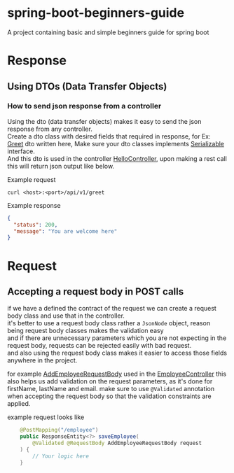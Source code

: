 # spring-boot-beginners-guide
A project containing basic and simple beginners guide for spring boot

# Response
## Using DTOs (Data Transfer Objects)
### How to send json response from a controller
Using the dto (data transfer objects) makes it easy to send the json response from any controller.<br>
Create a dto class with desired fields that required in response, for Ex: [Greet](./src/main/java/com/stormbreaker/mark85/dto/Greet.java) dto written here, Make sure your dto classes implements [Serializable](https://docs.oracle.com/javase/7/docs/api/java/io/Serializable.html) interface.<br>
And this dto is used in the controller [HelloController](./src/main/java/com/stormbreaker/mark85/controller/HelloController.java), upon making a rest call this will return json output like below.

Example request
```shell
curl <host>:<port>/api/v1/greet
```

Example response
```json
{
  "status": 200,
  "message": "You are welcome here"
}
```

# Request
## Accepting a request body in POST calls
if we have a defined the contract of the request we can create a request body class and use that in the controller.
<br> it's better to use a request body class rather a `JsonNode` object, reason being request body classes makes the validation easy
<br> and if there are unnecessary parameters which you are not expecting in the request body, requests can be rejected easily with bad request.
<br> and also using the request body class makes it easier to access those fields anywhere in the project.  

for example [AddEmployeeRequestBody](./src/main/java/com/stormbreaker/mark85/requestbody/AddEmployeeRequestBody.java) used in the [EmployeeController](./src/main/java/com/stormbreaker/mark85/controller/EmployeeController.java)
this also helps us add validation on the request parameters, as it's done for firstName, lastName and email.
make sure to use `@Validated` annotation when accepting the request body so that the validation constraints are applied.

example request looks like
```java
    @PostMapping("/employee")
    public ResponseEntity<?> saveEmployee(
        @Validated @RequestBody AddEmployeeRequestBody request
    ) {
        // Your logic here
    }
```